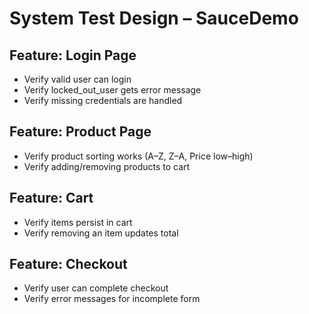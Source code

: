 ﻿# System Test Design – SauceDemo

## Feature: Login Page
- Verify valid user can login
- Verify locked_out_user gets error message
- Verify missing credentials are handled

## Feature: Product Page
- Verify product sorting works (A–Z, Z–A, Price low–high)
- Verify adding/removing products to cart

## Feature: Cart
- Verify items persist in cart
- Verify removing an item updates total

## Feature: Checkout
- Verify user can complete checkout
- Verify error messages for incomplete form
